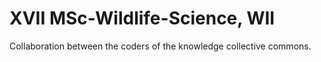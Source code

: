 # XVII MSc-Wildlife-Science,  WII

Collaboration between the coders of the knowledge collective commons.
